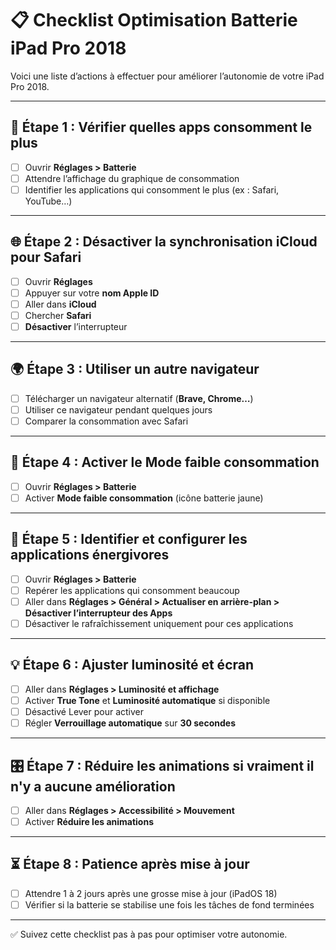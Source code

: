 
# 📋 Checklist Optimisation Batterie iPad Pro 2018

Voici une liste d’actions à effectuer pour améliorer l’autonomie de votre iPad Pro 2018.

---

## 🔧 Étape 1 : Vérifier quelles apps consomment le plus
- [ ] Ouvrir **Réglages > Batterie**
- [ ] Attendre l’affichage du graphique de consommation
- [ ] Identifier les applications qui consomment le plus (ex : Safari, YouTube…)

---

## 🌐 Étape 2 : Désactiver la synchronisation iCloud pour Safari
- [ ] Ouvrir **Réglages**
- [ ] Appuyer sur votre **nom Apple ID**
- [ ] Aller dans **iCloud**
- [ ] Chercher **Safari**
- [ ] **Désactiver** l’interrupteur

---

## 🌍 Étape 3 : Utiliser un autre navigateur
- [ ] Télécharger un navigateur alternatif (**Brave, Chrome…**)
- [ ] Utiliser ce navigateur pendant quelques jours
- [ ] Comparer la consommation avec Safari

---

## 🔋 Étape 4 : Activer le Mode faible consommation
- [ ] Ouvrir **Réglages > Batterie**
- [ ] Activer **Mode faible consommation** (icône batterie jaune)

---

## 📱 Étape 5 : Identifier et configurer les applications énergivores
- [ ] Ouvrir **Réglages > Batterie**
- [ ] Repérer les applications qui consomment beaucoup
- [ ] Aller dans **Réglages > Général > Actualiser en arrière-plan > Désactiver l’interrupteur des Apps**
- [ ] Désactiver le rafraîchissement uniquement pour ces applications

---

## 💡 Étape 6 : Ajuster luminosité et écran
- [ ] Aller dans **Réglages > Luminosité et affichage**
- [ ] Activer **True Tone** et **Luminosité automatique** si disponible
- [ ] Désactivé Lever pour activer
- [ ] Régler **Verrouillage automatique** sur **30 secondes** 

---

## 🎛️ Étape 7 : Réduire les animations si vraiment il n'y a aucune amélioration
- [ ] Aller dans **Réglages > Accessibilité > Mouvement**
- [ ] Activer **Réduire les animations**

---

## ⏳ Étape 8 : Patience après mise à jour
- [ ] Attendre 1 à 2 jours après une grosse mise à jour (iPadOS 18)
- [ ] Vérifier si la batterie se stabilise une fois les tâches de fond terminées

---

✅ Suivez cette checklist pas à pas pour optimiser votre autonomie.
